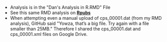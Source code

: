 * Analysis is in the "Dan's Analysis in R.RMD" File
* See this same RMD analysis on [**Rpubs**](https://rpubs.com/DanielCusick/1171123)
* When attempting even a manual upload of cps_00001.dat (from my RMD analysis), GitHub said "Yowza, that’s a big file. Try again with a file smaller than 25MB." Therefore I shared the cps_00001.dat and cps_00001.xml files on Google Drive.
